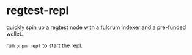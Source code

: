 # regtest-repl

quickly spin up a regtest node with a fulcrum indexer and a pre-funded wallet.

run `pnpm repl` to start the repl.